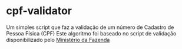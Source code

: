 # cpf-validator
Um simples script que faz a validação de um número de Cadastro de Pessoa Física (CPF)
Este algoritmo foi baseado no script de validação disponibilizado pelo [Ministério da Fazenda](http://www.receita.fazenda.gov.br/aplicacoes/atcta/cpf/funcoes.js)
